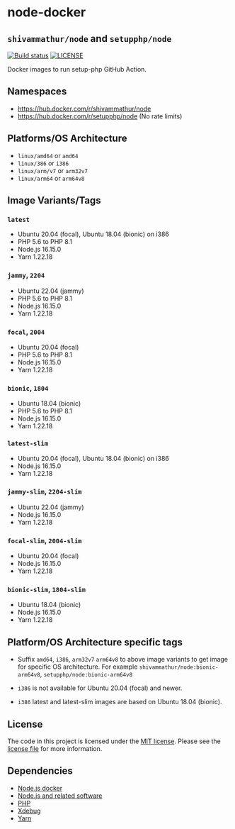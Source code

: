 # node-docker 
## `shivammathur/node` and `setupphp/node`

<a href="https://github.com/shivammathur/node-docker" title="Docker images to run setup-php GitHub Action"><img alt="Build status" src="https://github.com/shivammathur/node-docker/workflows/Build/badge.svg"></a>
<a href="https://github.com/shivammathur/node-docker/blob/main/LICENSE" title="license"><img alt="LICENSE" src="https://img.shields.io/badge/license-MIT-428f7e.svg"></a>

Docker images to run setup-php GitHub Action.

## Namespaces

- https://hub.docker.com/r/shivammathur/node
- https://hub.docker.com/r/setupphp/node (No rate limits)

## Platforms/OS Architecture

- `linux/amd64` or `amd64`
- `linux/386` or `i386`
- `linux/arm/v7` or `arm32v7`
- `linux/arm64` or `arm64v8`

## Image Variants/Tags

### `latest`

- Ubuntu 20.04 (focal), Ubuntu 18.04 (bionic) on i386
- PHP 5.6 to PHP 8.1
- Node.js 16.15.0
- Yarn 1.22.18

### `jammy`, `2204`

- Ubuntu 22.04 (jammy)
- PHP 5.6 to PHP 8.1
- Node.js 16.15.0
- Yarn 1.22.18

### `focal`, `2004`

- Ubuntu 20.04 (focal)
- PHP 5.6 to PHP 8.1
- Node.js 16.15.0
- Yarn 1.22.18

### `bionic`, `1804`

- Ubuntu 18.04 (bionic)
- PHP 5.6 to PHP 8.1
- Node.js 16.15.0
- Yarn 1.22.18

### `latest-slim`

- Ubuntu 20.04 (focal), Ubuntu 18.04 (bionic) on i386
- Node.js 16.15.0
- Yarn 1.22.18

### `jammy-slim`, `2204-slim`

- Ubuntu 22.04 (jammy)
- Node.js 16.15.0
- Yarn 1.22.18

### `focal-slim`, `2004-slim`

- Ubuntu 20.04 (focal)
- Node.js 16.15.0
- Yarn 1.22.18

### `bionic-slim`, `1804-slim`

- Ubuntu 18.04 (bionic)
- Node.js 16.15.0
- Yarn 1.22.18

## Platform/OS Architecture specific tags

- Suffix `amd64`, `i386`, `arm32v7` `arm64v8` to above image variants to get image for specific OS architecture.
For example `shivammathur/node:bionic-arm64v8`, `setupphp/node:bionic-arm64v8`

- `i386` is not available for Ubuntu 20.04 (focal) and newer.
- `i386` latest and latest-slim images are based on Ubuntu 18.04 (bionic).

## License

The code in this project is licensed under the [MIT license](http://choosealicense.com/licenses/mit/).
Please see the [license file](LICENSE) for more information.

## Dependencies
- [Node.js docker](https://github.com/nodejs/docker-node/blob/master/LICENSE)
- [Node.js and related software](https://github.com/nodejs/node/blob/master/LICENSE)
- [PHP](https://github.com/php/php-src/blob/master/LICENSE)
- [Xdebug](https://github.com/xdebug/xdebug/blob/master/LICENSE)
- [Yarn](https://github.com/yarnpkg/yarn/blob/master/LICENSE)
